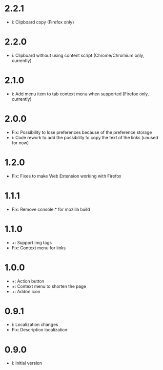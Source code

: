 # 2.2.1
* i: Clipboard copy (Firefox only)

# 2.2.0
* i: Clipboard without using content script (Chrome/Chromium only, currently)

# 2.1.0
* i: Add menu item to tab context menu when supported (Firefox only, currently)

# 2.0.0
* Fix: Possibility to lose preferences because of the preference storage
* i: Code rework to add the possibility to copy the text of the links (unused for now)

# 1.2.0
* Fix: Fixes to make Web Extension working with Firefox

# 1.1.1
* Fix: Remove console.* for mozilla build

# 1.1.0
* +: Support img tags
* Fix: Context menu for links

# 1.0.0
* +: Action button
* +: Context menu to shorten the page
* +: Addon icon

# 0.9.1
* i: Localization changes
* Fix: Description localization

# 0.9.0
* i: Initial version
